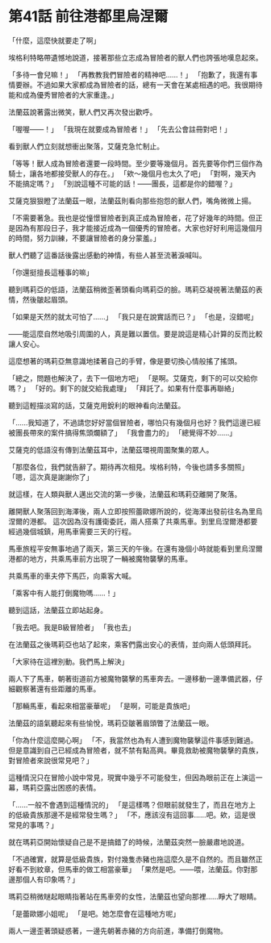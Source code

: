 # 第41話 前往港都里烏涅爾

「什麼，這麼快就要走了啊」

埃格利特略帶遺憾地說道，接著那些立志成為冒險者的獸人們也誇張地嘆息起來。

「多待一會兒嘛！」
「再教教我們冒險者的精神吧......！」
「抱歉了，我還有事情要辦。不過如果大家都成為冒險者的話，總有一天會在某處相遇的吧。我很期待能和成為優秀冒險者的大家重逢。」

法蘭茲說著露出微笑，獸人們又再次發出歡呼。

「喔喔——！」
「我現在就要成為冒險者！」
「先去公會註冊對吧！」

看到獸人們立刻就想衝出聚落，艾薩克急忙制止。

「等等！獸人成為冒險者還要一段時間。至少要等幾個月。首先要等你們三個作為騎士，讓各地都接受獸人的存在。」
「欸～幾個月也太久了吧」
「對啊，幾天內不能搞定嗎？」
「別說這種不可能的話！——團長，這都是你的錯喔？」

艾薩克狠狠瞪了法蘭茲一眼，法蘭茲則看向那些抱怨的獸人們，嘴角微微上揚。

「不需要著急。我也是從憧憬冒險者到真正成為冒險者，花了好幾年的時間。但正是因為有那段日子，我才能接近成為一個優秀的冒險者。大家也好好利用這幾個月的時間，努力訓練，不要讓冒險者的身分蒙羞。」

獸人們聽了這番話後露出感動的神情，有些人甚至流著淚喊叫。

「你還挺擅長這種事的嘛」

聽到瑪莉亞的低語，法蘭茲稍微歪著頭看向瑪莉亞的臉。瑪莉亞凝視著法蘭茲的表情，然後皺起眉頭。

「如果是天然的就太可怕了......」
「我只是在說實話而已？」
「也是，沒錯呢」

——能這麼自然地吸引周圍的人，真是難以置信。要是說這是精心計算的反而比較讓人安心。

這麼想著的瑪莉亞無意識地揉著自己的手臂，像是要切換心情般搖了搖頭。

「總之，問題也解決了，去下一個地方吧」
「是啊。艾薩克，剩下的可以交給你嗎？」
「好的。剩下的就交給我處理」
「拜託了。如果有什麼事再聯絡」

聽到這輕描淡寫的話，艾薩克用銳利的眼神看向法蘭茲。

「......我知道了，不過請您好好當個冒險者，哪怕只有幾個月也好？我們這邊已經被團長帶來的案件搞得焦頭爛額了」
「我會盡力的」
「總覺得不妙......」

艾薩克的低語沒有傳到法蘭茲耳中，法蘭茲環視周圍聚集的眾人。

「那麼各位，我們就告辭了。期待再次相見。埃格利特，今後也請多多關照」
「嗯，這次真是謝謝你了」

就這樣，在人類與獸人邁出交流的第一步後，法蘭茲和瑪莉亞離開了聚落。

離開獸人聚落回到海澤後，兩人立即按照蕾歐娜所說的，從海澤出發前往名為里烏涅爾的港都。
這次因為沒有護衛委託，兩人搭乘了共乘馬車。到里烏涅爾港都要經過幾個城鎮，用馬車需要三天的行程。

馬車旅程平安無事地過了兩天，第三天的午後。在還有幾個小時就能看到里烏涅爾港都的地方，共乘馬車前方出現了一輛被魔物襲擊的馬車。

共乘馬車的車夫停下馬匹，向乘客大喊。

「乘客中有人能打倒魔物嗎......！」

聽到這話，法蘭茲立即站起身。

「我去吧。我是B級冒險者」
「我也去」

在法蘭茲之後瑪莉亞也站了起來，乘客們露出安心的表情，並向兩人低頭拜託。

「大家待在這裡別動。我們馬上解決」

兩人下了馬車，朝著街道前方被魔物襲擊的馬車奔去。一邊移動一邊準備武器，仔細觀察著還有些距離的馬車。

「那輛馬車，看起來相當豪華呢」
「是啊，可能是貴族吧」

法蘭茲的語氣聽起來有些愉悅，瑪莉亞皺著眉頭瞥了法蘭茲一眼。

「你為什麼這麼開心啊」
「不，我當然也為有人遭到魔物襲擊這件事感到難過。但是意識到自己已經成為冒險者，就不禁有點高興。畢竟救助被魔物襲擊的貴族，對冒險者來說很常見吧？」

這種情況只在冒險小說中常見，現實中幾乎不可能發生，但因為眼前正在上演這一幕，瑪莉亞露出困惑的表情。

「......一般不會遇到這種情況的」
「是這樣嗎？但眼前就發生了，而且在地方上的低級貴族那邊不是經常發生嗎？」
「不，應該沒有這回事......吧。欸，這是很常見的事嗎？」

就在瑪莉亞開始懷疑自己是不是搞錯了的時候，法蘭茲突然一臉嚴肅地說道。

「不過確實，就算是低級貴族，對付幾隻赤豬也拖這麼久是不自然的。而且雖然正好看不到紋章，但馬車的做工相當豪華」
「果然是吧。——喂，法蘭茲。你對那邊那個人有印象嗎？」

瑪莉亞稍微瞇起眼睛指著站在馬車旁的女性，法蘭茲也望向那裡......睜大了眼睛。

「是蕾歐娜小姐呢」
「是吧。她怎麼會在這種地方呢」

兩人一邊歪著頭疑惑著，一邊先朝著赤豬的方向前進，準備打倒魔物。